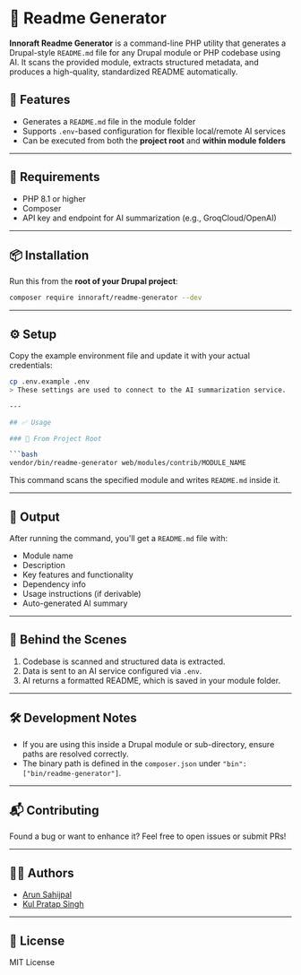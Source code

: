 # 📘 Readme Generator

**Innoraft Readme Generator** is a command-line PHP utility that generates a Drupal-style `README.md` file for any Drupal module or PHP codebase using AI. It scans the provided module, extracts structured metadata, and produces a high-quality, standardized README automatically.

## 🚀 Features

- Generates a `README.md` file in the module folder
- Supports `.env`-based configuration for flexible local/remote AI services
- Can be executed from both the **project root** and **within module folders**

---

## 🧰 Requirements

- PHP 8.1 or higher
- Composer
- API key and endpoint for AI summarization (e.g., GroqCloud/OpenAI)

---

## 📦 Installation

Run this from the **root of your Drupal project**:

```bash
composer require innoraft/readme-generator --dev
```
---

## ⚙️ Setup

Copy the example environment file and update it with your actual credentials:

```bash
cp .env.example .env
> These settings are used to connect to the AI summarization service.

---

## ✅ Usage

### 📍 From Project Root

```bash
vendor/bin/readme-generator web/modules/contrib/MODULE_NAME
```

This command scans the specified module and writes `README.md` inside it.

---

## 📂 Output

After running the command, you'll get a `README.md` file with:

- Module name
- Description
- Key features and functionality
- Dependency info
- Usage instructions (if derivable)
- Auto-generated AI summary

---

## 🤖 Behind the Scenes

1. Codebase is scanned and structured data is extracted.
2. Data is sent to an AI service configured via `.env`.
3. AI returns a formatted README, which is saved in your module folder.

---

## 🛠 Development Notes

- If you are using this inside a Drupal module or sub-directory, ensure paths are resolved correctly.
- The binary path is defined in the `composer.json` under `"bin": ["bin/readme-generator"]`.

---

## 📬 Contributing

Found a bug or want to enhance it? Feel free to open issues or submit PRs!

---

## 🧑‍💻 Authors

- [Arun Sahijpal](mailto:arunsahijpal111@gmail.com)
- [Kul Pratap Singh](mailto:kulpratap98@gmail.com)

---

## 📄 License

MIT License